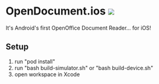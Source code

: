# OpenDocument.ios ![](https://github.com/TomTasche/OpenDocument.ios/workflows/build/badge.svg)
It's Android's first OpenOffice Document Reader... for iOS!

## Setup
1. run "pod install"
2. run "bash build-simulator.sh" or "bash build-device.sh"
3. open workspace in Xcode
